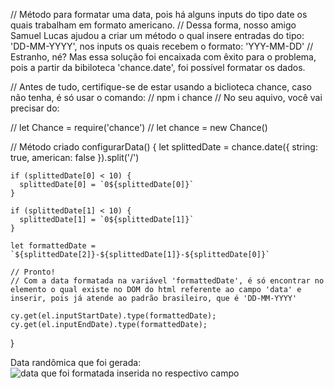 // Método para formatar uma data, pois há alguns inputs do tipo date os quais trabalham em formato americano.
// Dessa forma, nosso amigo Samuel Lucas ajudou a criar um método o qual insere entradas do tipo: 'DD-MM-YYYY', nos inputs os quais recebem o formato: 'YYY-MM-DD'
// Estranho, né? Mas essa solução foi encaixada com êxito para o problema, pois a partir da bibiloteca 'chance.date', foi possível formatar os dados.

// Antes de tudo, certifique-se de estar usando a biclioteca chance, caso não tenha, é só usar o comando:
// npm i chance
// No seu aquivo, você vai precisar do:

// let Chance = require('chance')
// let chance = new Chance()

// Método criado
configurarData() {
    let splittedDate = chance.date({ string: true, american: false }).split('/')

    if (splittedDate[0] < 10) {
      splittedDate[0] = `0${splittedDate[0]}`
    }

    if (splittedDate[1] < 10) {
      splittedDate[1] = `0${splittedDate[1]}`
    }

    let formattedDate = `${splittedDate[2]}-${splittedDate[1]}-${splittedDate[0]}`
    
    // Pronto!
    // Com a data formatada na variável 'formattedDate', é só encontrar no elemento o qual existe no DOM do html referente ao campo 'data' e inserir, pois já atende ao padrão brasileiro, que é 'DD-MM-YYYY'
    
    cy.get(el.inputStartDate).type(formattedDate);
    cy.get(el.inputEndDate).type(formattedDate);

  }

  Data randômica que foi gerada:
  ![data que foi formatada inserida no respectivo campo](https://github.com/szabo01/cypress-faq/blob/main/src/assets/data-randomica-formatada.png)